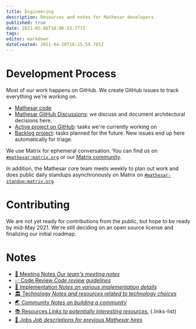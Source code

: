 ```yaml
---
title: Engineering
description: Resources and notes for Mathesar developers
published: true
date: 2021-05-06T18:06:53.777Z
tags: 
editor: markdown
dateCreated: 2021-04-20T16:15:59.765Z
---
```


# Development Process
Most of our work happens on GitHub. We create GitHub issues to track everything we're working on.

- [Mathesar code](https://github.com/centerofci/mathesar)
- [Mathesar GitHub Discussions](https://github.com/centerofci/mathesar/discussions): we discuss and document architectural decisions here.
- [Active project on GitHub](https://github.com/centerofci/mathesar/projects/1): tasks we're currently working on
- [Backlog project](https://github.com/centerofci/mathesar/projects/2): tasks planned for the future. New issues end up here automatically for triage.

We use Matrix for ephemeral conversation. You can find us on [`#mathesar:matrix.org`](https://matrix.to/#/#mathesar:matrix.org) or our [Matrix community](https://matrix.to/#/+mathesar:matrix.org).

In addition, the Mathesar core team meets weekly to plan out work and does public daily standups asynchronously on Matrix on [`#mathesar-standup:matrix.org`](https://matrix.to/#/#mathesar-standup:matrix.org).

# Contributing
We are not yet ready for contributions from the public, but hope to be ready by mid-May 2021. We're still deciding on an open source license and finalizing our initial roadmap.

# Notes
- [:memo: Meeting Notes *Our team's meeting notes*](/development/meeting-notes)
- [:white_check_mark: Code Review *Code review guidelines*](/development/code-review)
- [:wrench: Implementation *Notes on various implementation details*](/development/implementation)
- [:classical_building: Technology *Notes and resources related to technology choices*](/development/technology)
- [:earth_asia: Community *Notes on building a community*](/development/community)
- [:books: Resources *Links to potentially interesting resources.*](/development/resources)
{.links-list}
- [:briefcase: Jobs *Job descriptions for previous Mathesar hires*](/development/jobs)